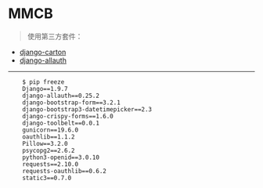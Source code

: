 # MMCB


>使用第三方套件：
>
* [django-carton](https://github.com/lazybird/django-carton)
* [django-allauth](https://github.com/pennersr/django-allauth)

<hr>

		$ pip freeze
		Django==1.9.7
		django-allauth==0.25.2
		django-bootstrap-form==3.2.1
		django-bootstrap3-datetimepicker==2.3
		django-crispy-forms==1.6.0
		django-toolbelt==0.0.1
		gunicorn==19.6.0
		oauthlib==1.1.2
		Pillow==3.2.0
		psycopg2==2.6.2
		python3-openid==3.0.10
		requests==2.10.0
		requests-oauthlib==0.6.2
		static3==0.7.0
